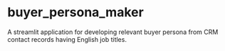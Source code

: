 # buyer_persona_maker
A streamlit application for developing relevant buyer persona from CRM contact records having English job titles.
